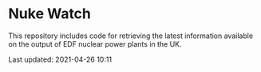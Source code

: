 # Nuke Watch

This repository includes code for retrieving the latest information available on the output of EDF nuclear power plants in the UK.

Last updated: 2021-04-26 10:11
